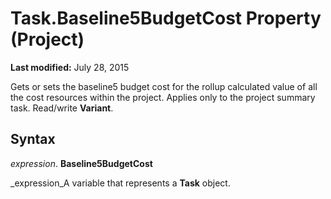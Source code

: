 
# Task.Baseline5BudgetCost Property (Project)

 **Last modified:** July 28, 2015

Gets or sets the baseline5 budget cost for the rollup calculated value of all the cost resources within the project. Applies only to the project summary task. Read/write  **Variant**.

## Syntax

 _expression_. **Baseline5BudgetCost**

 _expression_A variable that represents a  **Task** object.

